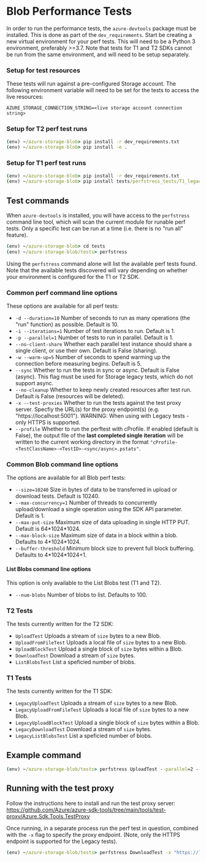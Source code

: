 # Blob Performance Tests

In order to run the performance tests, the `azure-devtools` package must be installed. This is done as part of the `dev_requirements`.
Start be creating a new virtual environment for your perf tests. This will need to be a Python 3 environment, preferably >=3.7.
Note that tests for T1 and T2 SDKs cannot be run from the same environment, and will need to be setup separately.

### Setup for test resources

These tests will run against a pre-configured Storage account. The following environment variable will need to be set for the tests to access the live resources:
```
AZURE_STORAGE_CONNECTION_STRING=<live storage account connection string>
```

### Setup for T2 perf test runs

```cmd
(env) ~/azure-storage-blob> pip install -r dev_requirements.txt
(env) ~/azure-storage-blob> pip install -e .
```

### Setup for T1 perf test runs

```cmd
(env) ~/azure-storage-blob> pip install -r dev_requirements.txt
(env) ~/azure-storage-blob> pip install tests/perfstress_tests/T1_legacy_tests/t1_test_requirements.txt
```

## Test commands

When `azure-devtools` is installed, you will have access to the `perfstress` command line tool, which will scan the current module for runable perf tests. Only a specific test can be run at a time (i.e. there is no "run all" feature).

```cmd
(env) ~/azure-storage-blob> cd tests
(env) ~/azure-storage-blob/tests> perfstress
```
Using the `perfstress` command alone will list the available perf tests found. Note that the available tests discovered will vary depending on whether your environment is configured for the T1 or T2 SDK.

### Common perf command line options
These options are available for all perf tests:
- `-d --duration=10` Number of seconds to run as many operations (the "run" function) as possible. Default is 10.
- `-i --iterations=1` Number of test iterations to run. Default is 1.
- `-p --parallel=1` Number of tests to run in parallel. Default is 1.
- `--no-client-share` Whether each parallel test instance should share a single client, or use their own. Default is False (sharing).
- `-w --warm-up=5` Number of seconds to spend warming up the connection before measuring begins. Default is 5.
- `--sync` Whether to run the tests in sync or async. Default is False (async). This flag must be used for Storage legacy tests, which do not support async.
- `--no-cleanup` Whether to keep newly created resources after test run. Default is False (resources will be deleted).
- `-x --test-proxies` Whether to run the tests against the test proxy server. Specfiy the URL(s) for the proxy endpoint(s) (e.g. "https://localhost:5001"). WARNING: When using with Legacy tests - only HTTPS is supported.
- `--profile` Whether to run the perftest with cProfile. If enabled (default is False), the output file of the **last completed single iteration** will be written to the current working directory in the format `"cProfile-<TestClassName>-<TestID>-<sync/async>.pstats"`.

### Common Blob command line options
The options are available for all Blob perf tests:
- `--size=10240` Size in bytes of data to be transferred in upload or download tests. Default is 10240.
- `--max-concurrency=1` Number of threads to concurrently upload/download a single operation using the SDK API parameter. Default is 1.
- `--max-put-size` Maximum size of data uploading in single HTTP PUT. Default is 64\*1024\*1024.
- `--max-block-size` Maximum size of data in a block within a blob. Defaults to 4\*1024\*1024.
- `--buffer-threshold` Minimum block size to prevent full block buffering. Defaults to 4\*1024\*1024+1.

#### List Blobs command line options
This option is only available to the List Blobs test (T1 and T2).
- `--num-blobs` Number of blobs to list. Defaults to 100.

### T2 Tests
The tests currently written for the T2 SDK:
- `UploadTest` Uploads a stream of `size` bytes to a new Blob.
- `UploadFromFileTest` Uploads a local file of `size` bytes to a new Blob.
- `UploadBlockTest` Upload a single block of `size` bytes within a Blob.
- `DownloadTest` Download a stream of `size` bytes. 
- `ListBlobsTest` List a speficied number of blobs.

### T1 Tests
The tests currently written for the T1 SDK:
- `LegacyUploadTest` Uploads a stream of `size` bytes to a new Blob.
- `LegacyUploadFromFileTest` Uploads a local file of `size` bytes to a new Blob.
- `LegacyUploadBlockTest` Upload a single block of `size` bytes within a Blob.
- `LegacyDownloadTest` Download a stream of `size` bytes. 
- `LegacyListBlobsTest` List a speficied number of blobs.

## Example command
```cmd
(env) ~/azure-storage-blob/tests> perfstress UploadTest --parallel=2 --size=10240
```

## Running with the test proxy
Follow the instructions here to install and run the test proxy server:
https://github.com/Azure/azure-sdk-tools/tree/main/tools/test-proxy/Azure.Sdk.Tools.TestProxy

Once running, in a separate process run the perf test in question, combined with the `-x` flag to specify the proxy endpoint. (Note, only the HTTPS endpoint is supported for the Legacy tests).
```cmd
(env) ~/azure-storage-blob/tests> perfstress DownloadTest -x "https://localhost:5001"
```
